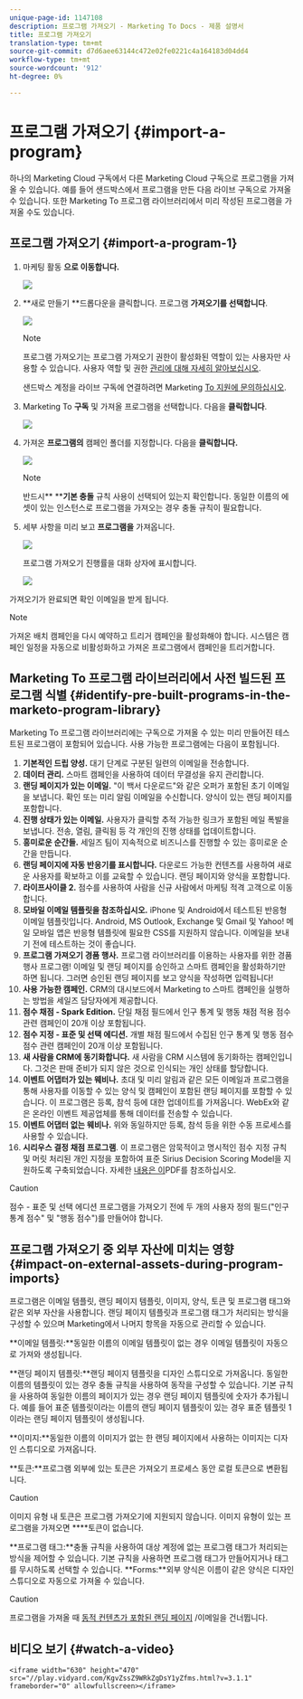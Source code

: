 ```yaml
---
unique-page-id: 1147108
description: 프로그램 가져오기 - Marketing To Docs - 제품 설명서
title: 프로그램 가져오기
translation-type: tm+mt
source-git-commit: d7d6aee63144c472e02fe0221c4a164183d04dd4
workflow-type: tm+mt
source-wordcount: '912'
ht-degree: 0%

---
```



# 프로그램 가져오기 {#import-a-program}

하나의 Marketing Cloud 구독에서 다른 Marketing Cloud 구독으로 프로그램을 가져올 수 있습니다. 예를 들어 샌드박스에서 프로그램을 만든 다음 라이브 구독으로 가져올 수 있습니다. 또한 Marketing To 프로그램 라이브러리에서 미리 작성된 프로그램을 가져올 수도 있습니다.

## 프로그램 가져오기 {#import-a-program-1}

1. 마케팅 활동 **으로 이동합니다.**

   ![](assets/ma.png)

1. **새로 만들기 **드롭다운을 클릭합니다. 프로그램 **가져오기를 선택합니다**.

   ![](assets/image2014-9-17-12-3a15-3a4.png)

   >[!NOTE]
   >
   >프로그램 가져오기는 프로그램 가져오기 권한이 활성화된 역할이 있는 사용자만 사용할 수 있습니다. 사용자 역할 및 권한 [관리에 대해 자세히 알아보십시오](../../../../product-docs/administration/users-and-roles/managing-user-roles-and-permissions.md).
   >
   >
   >샌드박스 계정을 라이브 구독에 연결하려면 Marketing [To 지원에 문의하십시오](http://www.marketo.com/services/support/).

1. Marketing To **구독** 및 가져올 프로그램을 선택합니다. 다음을 **클릭합니다**.

   ![](assets/image2014-9-17-12-3a20-3a13.png)

1. 가져온 **프로그램의** 캠페인 폴더를 지정합니다. 다음을 **클릭합니다.**

   ![](assets/image2014-9-17-12-3a20-3a44.png)

   >[!NOTE]
   >
   >반드시** ****기본 충돌** 규칙 사용이 선택되어 있는지 확인합니다. 동일한 이름의 에셋이 있는 인스턴스로 프로그램을 가져오는 경우 충돌 규칙이 필요합니다.

1. 세부 사항을 미리 보고 **프로그램을** 가져옵니다.

   ![](assets/image2014-9-17-12-3a21-3a36.png)

   프로그램 가져오기 진행률을 대화 상자에 표시합니다.

   ![](assets/image2014-9-17-12-3a21-3a51.png)

가져오기가 완료되면 확인 이메일을 받게 됩니다.

>[!NOTE]
>
>가져온 배치 캠페인을 다시 예약하고 트리거 캠페인을 활성화해야 합니다. 시스템은 캠페인 일정을 자동으로 비활성화하고 가져온 프로그램에서 캠페인을 트리거합니다.

## Marketing To 프로그램 라이브러리에서 사전 빌드된 프로그램 식별 {#identify-pre-built-programs-in-the-marketo-program-library}

Marketing To 프로그램 라이브러리에는 구독으로 가져올 수 있는 미리 만들어진 테스트된 프로그램이 포함되어 있습니다. 사용 가능한 프로그램에는 다음이 포함됩니다.

1. **기본적인 드립 양성.** 대기 단계로 구분된 일련의 이메일을 전송합니다.
1. **데이터 관리.** 스마트 캠페인을 사용하여 데이터 무결성을 유지 관리합니다.
1. **랜딩 페이지가 있는 이메일.** &quot;이 백서 다운로드&quot;와 같은 오퍼가 포함된 초기 이메일을 보냅니다. 확인 또는 미리 알림 이메일을 수신합니다. 양식이 있는 랜딩 페이지를 포함합니다.
1. **진행 상태가 있는 이메일.** 사용자가 클릭할 추적 가능한 링크가 포함된 메일 폭발을 보냅니다. 전송, 열림, 클릭됨 등 각 개인의 진행 상태를 업데이트합니다.
1. **흥미로운 순간들.** 세일즈 팀이 지속적으로 비즈니스를 진행할 수 있는 흥미로운 순간을 만듭니다.
1. **랜딩 페이지에 자동 반응기를 표시합니다.** 다운로드 가능한 컨텐츠를 사용하여 새로운 사용자를 확보하고 이를 교육할 수 있습니다. 랜딩 페이지와 양식을 포함합니다.
1. **라이프사이클 2.** 점수를 사용하여 사람을 신규 사람에서 마케팅 적격 고객으로 이동합니다.
1. **모바일 이메일 템플릿을 참조하십시오.** iPhone 및 Android에서 테스트된 반응형 이메일 템플릿입니다. Android, MS Outlook, Exchange 및 Gmail 및 Yahoo! 메일 모바일 앱은 반응형 템플릿에 필요한 CSS를 지원하지 않습니다. 이메일을 보내기 전에 테스트하는 것이 좋습니다.
1. **프로그램 가져오기 경품 행사.** 프로그램 라이브러리를 이용하는 사용자를 위한 경품 행사 프로그램! 이메일 및 랜딩 페이지를 승인하고 스마트 캠페인을 활성화하기만 하면 됩니다. 그러면 승인된 랜딩 페이지를 보고 양식을 작성하면 입력됩니다!
1. **사용 가능한 캠페인.** CRM의 대시보드에서 Marketing to 스마트 캠페인을 실행하는 방법을 세일즈 담당자에게 제공합니다.
1. **점수 채점 - Spark Edition.** 단일 채점 필드에서 인구 통계 및 행동 채점 적용 점수 관련 캠페인이 20개 이상 포함됩니다.
1. **점수 지정 - 표준 및 선택 에디션.** 개별 채점 필드에서 수집된 인구 통계 및 행동 점수 점수 관련 캠페인이 20개 이상 포함됩니다.
1. **새 사람을 CRM에 동기화합니다.** 새 사람을 CRM 시스템에 동기화하는 캠페인입니다. 그것은 판매 준비가 되지 않은 것으로 인식되는 개인 상태를 할당합니다.
1. **이벤트 어댑터가 있는 웨비나.** 초대 및 미리 알림과 같은 모든 이메일과 프로그램을 통해 사용자를 이동할 수 있는 양식 및 캠페인이 포함된 랜딩 페이지를 포함할 수 있습니다. 이 프로그램은 등록, 참석 등에 대한 업데이트를 가져옵니다. WebEx와 같은 온라인 이벤트 제공업체를 통해 데이터를 전송할 수 있습니다.
1. **이벤트 어댑터 없는 웨비나.** 위와 동일하지만 등록, 참석 등을 위한 수동 프로세스를 사용할 수 있습니다.
1. **시리우스 결정 채점 프로그램**. 이 프로그램은 암묵적이고 명시적인 점수 지정 규칙 및 머릿 처리된 개인 지정을 포함하여 표준 Sirius Decision Scoring Model을 지원하도록 구축되었습니다. 자세한 [내용은 이](http://docs.marketo.com/display/docs/assets/sirius-decisions-scoring-program-overview.pdf)PDF를 참조하십시오.

>[!CAUTION]
>
>점수 - 표준 및 선택 에디션 프로그램을 가져오기 전에 두 개의 사용자 정의 필드(&quot;인구 통계 점수&quot; 및 &quot;행동 점수&quot;)를 만들어야 합니다.

## 프로그램 가져오기 중 외부 자산에 미치는 영향 {#impact-on-external-assets-during-program-imports}

프로그램은 이메일 템플릿, 랜딩 페이지 템플릿, 이미지, 양식, 토큰 및 프로그램 태그와 같은 외부 자산을 사용합니다. 랜딩 페이지 템플릿과 프로그램 태그가 처리되는 방식을 구성할 수 있으며 Marketing에서 나머지 항목을 자동으로 관리할 수 있습니다.

**이메일 템플릿:**동일한 이름의 이메일 템플릿이 없는 경우 이메일 템플릿이 자동으로 가져와 생성됩니다.

**랜딩 페이지 템플릿:**랜딩 페이지 템플릿을 디자인 스튜디오로 가져옵니다. 동일한 이름의 템플릿이 있는 경우 충돌 규칙을 사용하여 동작을 구성할 수 있습니다. 기본 규칙을 사용하여 동일한 이름의 페이지가 있는 경우 랜딩 페이지 템플릿에 숫자가 추가됩니다. 예를 들어 표준 템플릿이라는 이름의 랜딩 페이지 템플릿이 있는 경우 표준 템플릿 1이라는 랜딩 페이지 템플릿이 생성됩니다.

**이미지:**동일한 이름의 이미지가 없는 한 랜딩 페이지에서 사용하는 이미지는 디자인 스튜디오로 가져옵니다.

**토큰:**프로그램 외부에 있는 토큰은 가져오기 프로세스 동안 로컬 토큰으로 변환됩니다.

>[!CAUTION]
>
>이미지 유형 내 토큰은 프로그램 가져오기에 지원되지 않습니다. 이미지 유형이 있는 프로그램을 가져오면 ****토큰이 없습니다.

**프로그램 태그:**충돌 규칙을 사용하여 대상 계정에 없는 프로그램 태그가 처리되는 방식을 제어할 수 있습니다. 기본 규칙을 사용하면 프로그램 태그가 만들어지거나 태그를 무시하도록 선택할 수 있습니다.  **Forms:**외부 양식은 이름이 같은 양식은 디자인 스튜디오로 자동으로 가져올 수 있습니다.

>[!CAUTION]
>
>프로그램을 가져올 때 [동적 컨텐츠가 포함된 랜딩 페이지](http://docs.marketo.com/x/yRAt) /이메일을 건너뜁니다.

## 비디오 보기 {#watch-a-video}

`<iframe width="630" height="470" src="//play.vidyard.com/KgvZssZ9WRkZgDsY1yZfms.html?v=3.1.1" frameborder="0" allowfullscreen></iframe>`